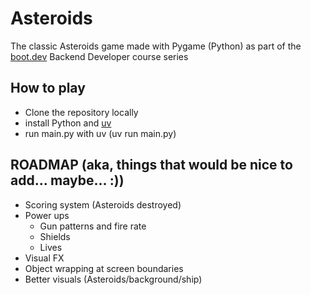 # Asteroids
The classic Asteroids game made with Pygame (Python) as part of the [boot.dev](https//boot.dev) Backend Developer course series

## How to play
- Clone the repository locally
- install Python and [uv](https://docs.astral.sh/uv/)
- run main.py with uv (uv run main.py)

## ROADMAP (aka, things that would be nice to add... maybe... :))
- Scoring system (Asteroids destroyed)
- Power ups
	- Gun patterns and fire rate
	- Shields
	- Lives
- Visual FX
- Object wrapping at screen boundaries
- Better visuals (Asteroids/background/ship)

